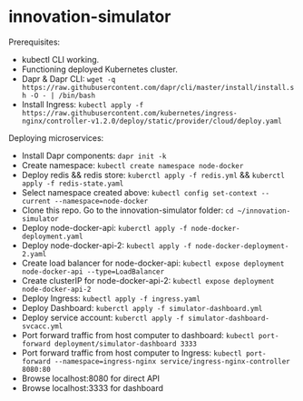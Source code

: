 # innovation-simulator
Prerequisites:
- kubectl CLI working.
- Functioning deployed Kubernetes cluster.
- Dapr & Dapr CLI: ```wget -q https://raw.githubusercontent.com/dapr/cli/master/install/install.sh -O - | /bin/bash```
- Install Ingress: ```kubectl apply -f https://raw.githubusercontent.com/kubernetes/ingress-nginx/controller-v1.2.0/deploy/static/provider/cloud/deploy.yaml```

Deploying microservices:
- Install Dapr components: ```dapr init -k```
- Create namespace: ```kubectl create namespace node-docker```
- Deploy redis && redis store: ```kuberctl apply -f redis.yml``` && ```kuberctl apply -f redis-state.yaml```
- Select namespace created above: ```kubectl config set-context --current --namespace=node-docker```
- Clone this repo. Go to the innovation-simulator folder: ```cd ~/innovation-simulator```
- Deploy node-docker-api: ```kuberctl apply -f node-docker-deployment.yaml```
- Deploy node-docker-api-2: ```kubectl apply -f node-docker-deployment-2.yaml```
- Create load balancer for node-docker-api: ```kubectl expose deployment node-docker-api --type=LoadBalancer```
- Create clusterIP for node-docker-api-2: ```kubectl expose deployment node-docker-api-2```
- Deploy Ingress: ```kubectl apply -f ingress.yaml```
- Deploy Dashboard: ```kuberctl apply -f simulator-dashboard.yml```
- Deploy service account: ```kuberctl apply -f simulator-dashboard-svcacc.yml```
- Port forward traffic from host computer to dashboard: ```kubectl port-forward deployment/simulator-dashboard 3333```
- Port forward traffic from host computer to Ingress: ```kubectl port-forward --namespace=ingress-nginx service/ingress-nginx-controller 8080:80```
- Browse localhost:8080 for direct API
- Browse localhost:3333 for dashboard
